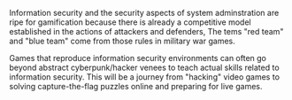 Information security and the security aspects of system adminstration are ripe for gamification because there is already a competitive model established in the actions of attackers and defenders, The tems "red team" and "blue team" come from those rules in military war games. 

Games that reproduce information security environments can often go beyond abstract cyberpunk/hacker venees to teach actual skills related to information security. This will be a journey from "hacking" video games to solving capture-the-flag puzzles online and preparing for live games.

